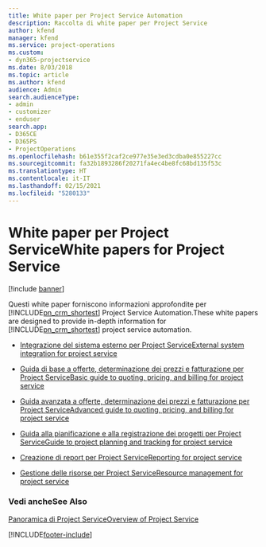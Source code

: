 ```yaml
---
title: White paper per Project Service Automation
description: Raccolta di white paper per Project Service
author: kfend
manager: kfend
ms.service: project-operations
ms.custom:
- dyn365-projectservice
ms.date: 8/03/2018
ms.topic: article
ms.author: kfend
audience: Admin
search.audienceType:
- admin
- customizer
- enduser
search.app:
- D365CE
- D365PS
- ProjectOperations
ms.openlocfilehash: b61e355f2caf2ce977e35e3ed3cdba0e855227cc
ms.sourcegitcommit: fa32b1893286f20271fa4ec4be8fc68bd135f53c
ms.translationtype: HT
ms.contentlocale: it-IT
ms.lasthandoff: 02/15/2021
ms.locfileid: "5280133"
---
```

# <a name="white-papers-for-project-service"></a><span data-ttu-id="d0764-103">White paper per Project Service</span><span class="sxs-lookup"><span data-stu-id="d0764-103">White papers for Project Service</span></span>

[!include [banner](../includes/psa-now-project-operations.md)]

<span data-ttu-id="d0764-104">Questi white paper forniscono informazioni approfondite per [!INCLUDE[pn_crm_shortest](../includes/pn-crm-shortest.md)] Project Service Automation.</span><span class="sxs-lookup"><span data-stu-id="d0764-104">These white papers are designed to provide in-depth information for [!INCLUDE[pn_crm_shortest](../includes/pn-crm-shortest.md)] project service automation.</span></span>

-   [<span data-ttu-id="d0764-105">Integrazione del sistema esterno per Project Service</span><span class="sxs-lookup"><span data-stu-id="d0764-105">External system integration for project service</span></span>](https://go.microsoft.com/fwlink/?LinkId=825445)

-   [<span data-ttu-id="d0764-106">Guida di base a offerte, determinazione dei prezzi e fatturazione per Project Service</span><span class="sxs-lookup"><span data-stu-id="d0764-106">Basic guide to quoting, pricing, and billing for project service</span></span>](https://go.microsoft.com/fwlink/?LinkId=825241)

-   [<span data-ttu-id="d0764-107">Guida avanzata a offerte, determinazione dei prezzi e fatturazione per Project Service</span><span class="sxs-lookup"><span data-stu-id="d0764-107">Advanced guide to quoting, pricing, and billing for project service</span></span>](https://go.microsoft.com/fwlink/?LinkId=825242)

-   [<span data-ttu-id="d0764-108">Guida alla pianificazione e alla registrazione dei progetti per Project Service</span><span class="sxs-lookup"><span data-stu-id="d0764-108">Guide to project planning and tracking for project service</span></span>](https://go.microsoft.com/fwlink/?LinkId=825243)

-   [<span data-ttu-id="d0764-109">Creazione di report per Project Service</span><span class="sxs-lookup"><span data-stu-id="d0764-109">Reporting for project service</span></span>](https://go.microsoft.com/fwlink/?LinkId=825446)

-   [<span data-ttu-id="d0764-110">Gestione delle risorse per Project Service</span><span class="sxs-lookup"><span data-stu-id="d0764-110">Resource management for project service</span></span>](https://go.microsoft.com/fwlink/?LinkId=825244)

### <a name="see-also"></a><span data-ttu-id="d0764-111">Vedi anche</span><span class="sxs-lookup"><span data-stu-id="d0764-111">See Also</span></span>
 [<span data-ttu-id="d0764-112">Panoramica di Project Service</span><span class="sxs-lookup"><span data-stu-id="d0764-112">Overview of Project Service</span></span>](../psa/overview.md)


[!INCLUDE[footer-include](../includes/footer-banner.md)]